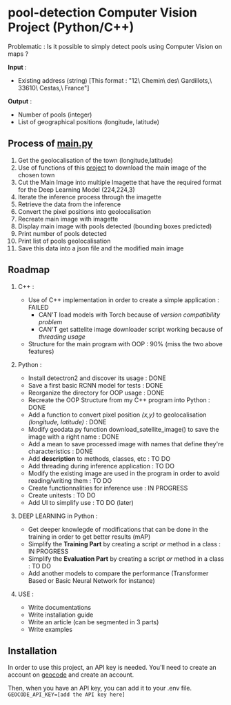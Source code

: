 # pool-detection Computer Vision Project (Python/C++)

Problematic : Is it possible to simply detect pools using Computer Vision on maps ?

**Input** : 
- Existing address (string) [This format : "12\ Chemin\ des\ Gardillots,\ 33610\ Cestas,\ France"]

**Output** : 
- Number of pools (integer)
- List of geographical positions (longitude, latitude)


## Process of [main.py](https://github.com/loicchamberlin/pool-detection/blob/main/Python/main.py)

1. Get the geolocalisation of the town (longitude,latitude)
2. Use of functions of this [project](https://github.com/andolg/satellite-imagery-downloader) to download the main image of the chosen town 
3. Cut the Main Image into multiple Imagette that have the required format for the Deep Learning Model (224,224,3)
4. Iterate the inference process through the imagette
5. Retrieve the data from the inference
6. Convert the pixel positions into geolocalisation 
7. Recreate main image with imagette
8. Display main image with pools detected (bounding boxes predicted)
9. Print number of pools detected
10. Print list of pools geolocalisation
11. Save this data into a json file and the modified main image

## Roadmap

1. C++ : 
    - Use of C++ implementation in order to create a simple application : FAILED 
        - CAN'T load models with Torch because of *version compatibility problem* 
        - CAN'T get sattelite image downloader script working because of *threading usage*
    - Structure for the main program with OOP : 90% (miss the two above features)

2. Python : 
    - Install detectron2 and discover its usage : DONE
    - Save a first basic RCNN model for tests : DONE
    - Reorganize the directory for OOP usage : DONE
    - Recreate the OOP Structure from my C++ program into Python : DONE
    - Add a function to convert pixel position *(x,y)* to geolocalisation *(longitude, latitude)* : DONE
    - Modify geodata.py function download_satellite_image() to save the image with a right name : DONE
    - Add a mean to save processed image with names that define they're characteristics : DONE 
    - Add **description** to methods, classes, etc : TO DO 
    - Add threading during inference application : TO DO
    - Modify the existing image are used in the program in order to avoid reading/writing them : TO DO
    - Create functionnalities for inference use : IN PROGRESS
    - Create unitests : TO DO
    - Add UI to simplify use : TO DO (later)

3. DEEP LEARNING in Python : 
    - Get deeper knowlegde of modifications that can be done in the training in order to get better results (mAP)
    - Simplify the **Training Part** by creating a script *or* method in a class : IN PROGRESS
    - Simplify the **Evaluation Part** by creating a script *or* method in a class : TO DO
    - Add another models to compare the performance (Transformer Based or Basic Neural Network for instance)

4. USE : 
    - Write documentations
    - Write installation guide
    - Write an article (can be segmented in 3 parts)
    - Write examples

## Installation

In order to use this project, an API key is needed.
You'll need to create an account on [geocode](https://geocode.maps.co) and create an account.

Then, when you have an API key, you can add it to your .env file.
```GEOCODE_API_KEY=[add the API key here]``` 